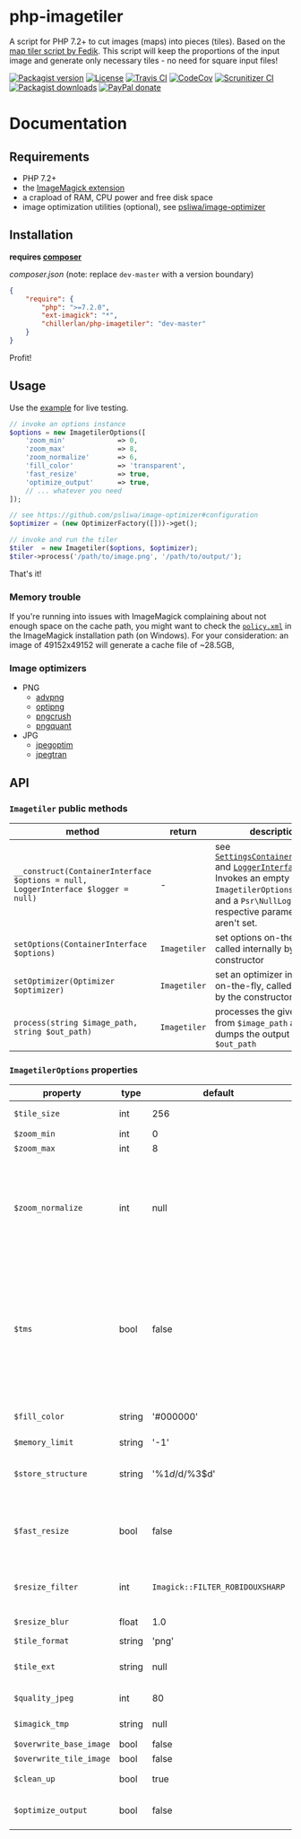 # php-imagetiler

A script for PHP 7.2+ to cut images (maps) into pieces (tiles). Based on the [map tiler script by Fedik](https://github.com/Fedik/php-maptiler).
This script will keep the proportions of the input image and generate only necessary tiles - no need for square input files!

[![Packagist version][packagist-badge]][packagist]
[![License][license-badge]][license]
[![Travis CI][travis-badge]][travis]
[![CodeCov][coverage-badge]][coverage]
[![Scrunitizer CI][scrutinizer-badge]][scrutinizer]
[![Packagist downloads][downloads-badge]][downloads]
[![PayPal donate][donate-badge]][donate]

[packagist-badge]: https://img.shields.io/packagist/v/chillerlan/php-imagetiler.svg?style=flat-square
[packagist]: https://packagist.org/packages/chillerlan/php-imagetiler
[license-badge]: https://img.shields.io/github/license/chillerlan/php-imagetiler.svg?style=flat-square
[license]: https://github.com/chillerlan/php-imagetiler/blob/master/LICENSE
[travis-badge]: https://img.shields.io/travis/chillerlan/php-imagetiler.svg?style=flat-square
[travis]: https://travis-ci.org/chillerlan/php-imagetiler
[coverage-badge]: https://img.shields.io/codecov/c/github/chillerlan/php-imagetiler.svg?style=flat-square
[coverage]: https://codecov.io/github/chillerlan/php-imagetiler
[scrutinizer-badge]: https://img.shields.io/scrutinizer/g/chillerlan/php-imagetiler.svg?style=flat-square
[scrutinizer]: https://scrutinizer-ci.com/g/chillerlan/php-imagetiler
[gemnasium-badge]: https://img.shields.io/gemnasium/chillerlan/php-imagetiler.svg?style=flat-square
[gemnasium]: https://gemnasium.com/github.com/chillerlan/php-imagetiler
[downloads-badge]: https://img.shields.io/packagist/dt/chillerlan/php-imagetiler.svg?style=flat-square
[downloads]: https://packagist.org/packages/chillerlan/php-imagetiler/stats
[donate-badge]: https://img.shields.io/badge/donate-paypal-ff33aa.svg?style=flat-square
[donate]: https://www.paypal.com/cgi-bin/webscr?cmd=_s-xclick&hosted_button_id=WLYUNAT9ZTJZ4

# Documentation

## Requirements
- PHP 7.2+
- the [ImageMagick extension](https://www.imagemagick.org)
- a crapload of RAM, CPU power and free disk space
- image optimization utilities (optional), see [psliwa/image-optimizer](https://github.com/psliwa/image-optimizer#supported-optimizers)

## Installation
**requires [composer](https://getcomposer.org)**

*composer.json* (note: replace `dev-master` with a version boundary)
```json
{
	"require": {
		"php": ">=7.2.0",
		"ext-imagick": "*",
		"chillerlan/php-imagetiler": "dev-master"
	}
}
```

Profit!

## Usage
Use the [example](https://github.com/chillerlan/php-imagetiler/blob/master/examples/imagetiler.php) for live testing.
```php
// invoke an options instance
$options = new ImagetilerOptions([
	'zoom_min'             => 0,
	'zoom_max'             => 8,
	'zoom_normalize'       => 6,
	'fill_color'           => 'transparent',
	'fast_resize'          => true,
	'optimize_output'      => true,
	// ... whatever you need
]);

// see https://github.com/psliwa/image-optimizer#configuration
$optimizer = (new OptimizerFactory([]))->get();

// invoke and run the tiler
$tiler  = new Imagetiler($options, $optimizer);
$tiler->process('/path/to/image.png', '/path/to/output/');
```

That's it!

### Memory trouble
If you're running into issues with ImageMagick complaining about not enough space on the cache path, you might want to check the [`policy.xml`](https://github.com/ImageMagick/ImageMagick/blob/master/config/policy.xml) in the ImageMagick installation path (on Windows).
For your consideration: an image of 49152x49152 will generate a cache file of ~28.5GB, 
### Image optimizers

- PNG
  - [advpng](https://github.com/amadvance/advancecomp)
  - [optipng](http://optipng.sourceforge.net/)
  - [pngcrush](https://pmt.sourceforge.io/pngcrush/)
  - [pngquant](https://pngquant.org/)
- JPG
  - [jpegoptim](https://github.com/XhmikosR/jpegoptim-windows)
  - [jpegtran](https://jpegclub.org/jpegtran/)

## API

### `Imagetiler` public methods
method | return | description
------ | ------ | -----------
`__construct(ContainerInterface $options = null, LoggerInterface $logger = null)` | - | see [`SettingsContainerInterface`](https://github.com/chillerlan/php-settings-container/blob/master/src/SettingsContainerInterface.php) and [`LoggerInterface`](https://github.com/php-fig/log). Invokes an empty `ImagetilerOptions` object and a `Psr\NullLogger` if the respective parameters aren't set.
`setOptions(ContainerInterface $options)` | `Imagetiler` | set options on-the-fly, called internally by the constructor
`setOptimizer(Optimizer $optimizer)` | `Imagetiler` | set an optimizer instance on-the-fly, called internally by the constructor
`process(string $image_path, string $out_path)` | `Imagetiler` | processes the given image from `$image_path` and dumps the output to `$out_path`

### `ImagetilerOptions` properties
property | type | default | allowed | description
-------- | ---- | ------- | ------- | -----------
`$tile_size` | int | 256 | positive int | width/height of a single tile
`$zoom_min` | int | 0 | positive int | minimum zoom level
`$zoom_max` | int | 8 | positive int | maximum zoom level
`$zoom_normalize` | int | null | positive int | this zoom level represents the size of the original image. zoom levels higher than this will be upscaled, which may take some time and resources depending on the size of the input image.
`$tms` | bool | false | * | if set to true - the origin will be set to bottom left, +y upwards, according to [Tile Map Service Specification](http://wiki.osgeo.org/wiki/Tile_Map_Service_Specification#TileMap_Diagram), otherwise the origin is on the top left, +y downwards, like described by the [Google Maps specification](https://developers.google.com/maps/documentation/javascript/coordinates#tile-coordinates)
`$fill_color` | string | '#000000' | * | the fill color for leftover space, can be transparent for png
`$memory_limit` | string | '-1' | * | see [php.ini settings](https://secure.php.net/manual/ini.core.php#ini.memory-limit)
`$store_structure` | string | '%1$d/%2$d/%3$d' | * | storage structure - can be anything. %1$d = zoom, %2$d = x, %3$d = y. see [sprintf()](https://secure.php.net/manual/function.sprintf.php)
`$fast_resize` | bool | false | * | determines whether to use fast `Imagick::scaleImage()` (true) or slow `Imagick::resizeImage()` (false)
`$resize_filter` | int | `Imagick::FILTER_ROBIDOUXSHARP` | `Imagick::FILTER_*` | see `Imagick::resizeImage()` and [Imagick filter constants](https://secure.php.net/manual/imagick.constants.php)
`$resize_blur` | float | 1.0 | positive float | see `Imagick::resizeImage()`
`$tile_format` | string | 'png' | png, jpg | see [Imagick formats](http://www.imagemagick.org/script/formats.php)
`$tile_ext` | string | null | * | tile image extension - autodetected from format if none given.
`$quality_jpeg` | int | 80 | 0-100 | quality of the saved image in jpeg format
`$imagick_tmp` | string | null | * | ImageMagick tmp folder
`$overwrite_base_image` | bool | false | * |
`$overwrite_tile_image` | bool | false | * |
`$clean_up` | bool | true | * | whether or not to delete temp images
`$optimize_output` | bool | false | * | enable image optimization (requires `Optimizer` instance)
